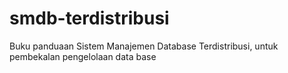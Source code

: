 smdb-terdistribusi
==================

Buku panduaan Sistem Manajemen Database Terdistribusi, untuk pembekalan pengelolaan data base 
